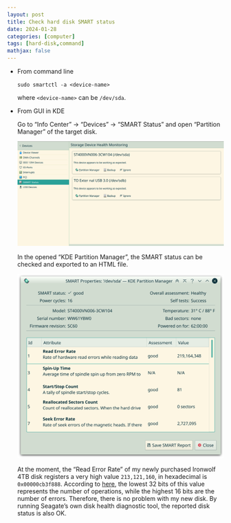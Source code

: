 ```yaml
---
layout: post
title: Check hard disk SMART status
date: 2024-01-28
categories: [computer]
tags: [hard-disk,command]
mathjax: false
---
```


-   From command line
    
    ```text
    sudo smartctl -a <device-name>
    ```
    
    where `<device-name>` can be `/dev/sda`.
-   From GUI in KDE
    
    Go to &ldquo;Info Center&rdquo; → &ldquo;Devices&rdquo; → &ldquo;SMART Status&rdquo; and open &ldquo;Partition Manager&rdquo; of the target disk.
    
    ![img](/figures/2024-01-28_11-47-51-smart-status-in-kde-info-center.png)
    
    In the opened &ldquo;KDE Partition Manager&rdquo;, the SMART status can be checked and exported to an HTML file.
    
    ![img](/figures/2024-01-28_11-49-45-smart-status-parameters.png)
    
    At the moment, the &ldquo;Read Error Rate&rdquo; of my newly purchased Ironwolf 4TB disk registers a very high value `213,121,160`, in hexadecimal is `0x00000cb3f888`. According to [here](https://www.reddit.com/r/DataHoarder/comments/x9xb4d/comment/inqvrq2/?utm_source=share&utm_medium=web2x&context=3), the lowest 32 bits of this value represents the number of operations, while the highest 16 bits are the number of errors. Therefore, there is no problem with my new disk. By running Seagate&rsquo;s own disk health diagnostic tool, the reported disk status is also OK.
